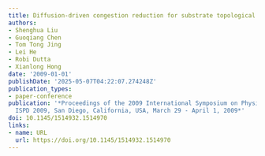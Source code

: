 ```yaml
---
title: Diffusion-driven congestion reduction for substrate topological routing
authors:
- Shenghua Liu
- Guoqiang Chen
- Tom Tong Jing
- Lei He
- Robi Dutta
- Xianlong Hong
date: '2009-01-01'
publishDate: '2025-05-07T04:22:07.274248Z'
publication_types:
- paper-conference
publication: '*Proceedings of the 2009 International Symposium on Physical Design,
  ISPD 2009, San Diego, California, USA, March 29 - April 1, 2009*'
doi: 10.1145/1514932.1514970
links:
- name: URL
  url: https://doi.org/10.1145/1514932.1514970
---
```

